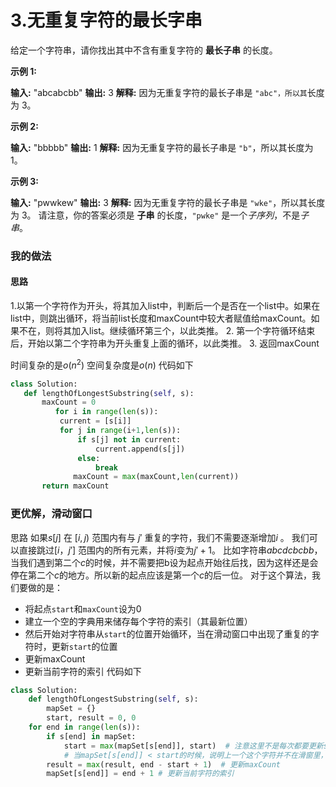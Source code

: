 ﻿# 3.无重复字符的最长字串
给定一个字符串，请你找出其中不含有重复字符的 **最长子串** 的长度。

**示例 1:**

**输入:** "abcabcbb"
**输出:** 3 
**解释:** 因为无重复字符的最长子串是 `"abc"，所以其`长度为 3。

**示例 2:**

**输入:** "bbbbb"
**输出:** 1
**解释:** 因为无重复字符的最长子串是 `"b"`，所以其长度为 1。

**示例 3:**

**输入:** "pwwkew"
**输出:** 3
**解释:** 因为无重复字符的最长子串是 `"wke"`，所以其长度为 3。
     请注意，你的答案必须是 **子串** 的长度，`"pwke"` 是一个*子序列*，不是*子串*。

### 我的做法
#### 思路

 1.以第一个字符作为开头，将其加入list中，判断后一个是否在一个list中。如果在list中，则跳出循环，将当前list长度和maxCount中较大者赋值给maxCount。如果不在，则将其加入list。继续循环第三个，以此类推。
 2. 第一个字符循环结束后，开始以第二个字符串为开头重复上面的循环，以此类推。
 3. 返回maxCount
 
 时间复杂的是$o(n^{2})$
 空间复杂度是$o(n)$
 代码如下
 ```python
 class Solution:  
    def lengthOfLongestSubstring(self, s):  
        maxCount = 0  
		   for i in range(len(s)):  
            current = [s[i]]  
            for j in range(i+1,len(s)):  
                if s[j] not in current:  
                    current.append(s[j])  
                else:  
                    break  
			   maxCount = max(maxCount,len(current))  
	    return maxCount
```
 
 ### 更优解，滑动窗口
 思路
 如果$s[j]$ 在 $[i, j)$ 范围内有与 $j′$ 重复的字符，我们不需要逐渐增加$i$ 。 我们可以直接跳过$[i，j′]$ 范围内的所有元素，并将$i$变为$j′+1$。
比如字符串$abcdcbcbb$，当我们遇到第二个$c$的时候，并不需要把b设为起点开始往后找，因为这样还是会停在第二个$c$的地方。所以新的起点应该是第一个$c$的后一位。
对于这个算法，我们要做的是：
* 将起点`start`和`maxCount`设为0
* 建立一个空的字典用来储存每个字符的索引（其最新位置）
* 然后开始对字符串从`start`的位置开始循环，当在滑动窗口中出现了重复的字符时，更新`start`的位置
* 更新maxCount
* 更新当前字符的索引
代码如下
```python
class Solution:  
    def lengthOfLongestSubstring(self, s):  
        mapSet = {}  
        start, result = 0, 0  
	for end in range(len(s)):  
        if s[end] in mapSet:  
            start = max(mapSet[s[end]], start)  # 注意这里不是每次都要更新start，
            # 当mapSet[s[end]] < start的时候，说明上一个这个字符并不在滑窗里，没有重复，不需要更新start.
        result = max(result, end - start + 1)  # 更新maxCount  
        mapSet[s[end]] = end + 1 # 更新当前字符的索引
```
